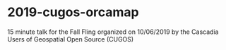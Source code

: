 # 2019-cugos-orcamap
15 minute talk for the Fall Fling organized on 10/06/2019 by the Cascadia Users of Geospatial Open Source (CUGOS)
